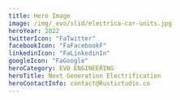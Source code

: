 ```yaml
---
title: Hero Image
image: /img/_evo/slid/electrica-car-units.jpg
heroYear: 2022
twitterIcon: "FaTwitter"
facebookIcon: "FaFacebookF"
linkedinIcon: "FaLinkedinIn"
googleIcon: "FaGoogle"
heroCategory: EVO ENGINEERING
heroTitle: Next Generation Electrification 
heroContactInfo: contact@Rustictudio.co
---
```

